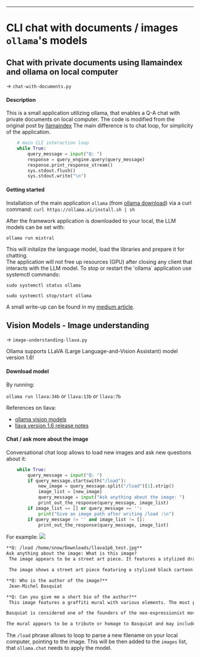 ---
# CLI chat with documents / images `ollama`'s models

## Chat with private documents using llamaindex and ollama on local computer 

-> `chat-with-documents.py`

#### Description 
This is a small application utilizing ollama, that enables a Q-A chat with private documents on local computer. The code is 
modified from the original post by [llamaindex](https://blog.llamaindex.ai/running-mixtral-8x7-locally-with-llamaindex-e6cebeabe0ab) 
The main difference is to chat loop, for simplicity of the application.

```python
    # main CLI interaction loop
    while True:
        query_message = input("Q: ")
        response = query_engine.query(query_message)
        response.print_response_stream()
        sys.stdout.flush()
        sys.stdout.write("\n")
```

#### Getting started

Installation of the main application `ollama` (from [ollama download](https://ollama.ai/download)) via a curl command: 
`curl https://ollama.ai/install.sh | sh`

After the framework application is downloaded to your local, the LLM models can be set with:

`ollama run mixtral` 

This will initalize the language model, load the libraries and prepare it for chatting.  
The application will not free up resources (GPU) after closing any client that interacts with the LLM model. To stop or restart the 'ollama` application 
use systemctl commands:  

`sudo systemctl status ollama`

`sudo systemctl stop/start ollama`


A small write-up can be found in my [medium article](https://medium.com/@balazskocsis/chatting-with-your-documents-in-the-cli-with-ollama-and-llamaindex-13481903f7ef).


## Vision Models - Image understanding

-> `image-understanding-llava.py`

Ollama supports LLaVA (Large Language-and-Vision Assistant) model version 1.6! 

#### Download model

By running: 

`ollama run llava:34b` or `llava:13b` or `llava:7b`

References on llava: 
- [ollama vision models](https://ollama.ai/blog/vision-models)
- [llava version 1.6 release notes](https://llava-vl.github.io/blog/2024-01-30-llava-1-6/)

#### Chat / ask more about the image

Conversational chat loop allows to load new images and ask new questions about it:

```python 
    while True:
        query_message = input("Q: ")
        if query_message.startswith("/load"):
            new_image = query_message.split("/load")[1].strip()
            image_list = [new_image]
            query_message = input("Ask anything about the image: ")
            print_out_the_response(query_message, image_list)
        if image_list == [] or query_message == '':
            print("Give an image path after writing /load :\n")
        if query_message != '' and image_list != []:
            print_out_the_response(query_message, image_list)
```

For example: 
![](https://ollama.ai/public/blog/jmb.jpg)
```markdown
**Q: /load /home/snow/Downloads/llava1p6_test.jpg**
Ask anything about the image: What is this image?
 The image appears to be a street art piece. It features a stylized drawing or painting of what looks like a cartoon dinosaur wearing a crown, with text above it that reads "Jean-Michel Basquiat" and below it that says "Ayicon." The artwork has an urban, graffiti vibe and seems to be paying tribute to the artist Jean-Michel Basquiat, who was famously known for his unique style. The name "Basquiat" is a reference to one of the most prominent figures in modern art history, known for his distinctive paintings that often combined elements of street culture with high art themes and motifs. 

 The image shows a street art piece featuring a stylized black cartoon figure with horns and what appears to be an animal-like head, wearing a crown. There is text on the artwork that reads "Jean-Michel Basquiat" and "anyon," which seems to be part of the artwork's title or message. The art style has a graffiti-like quality with bold lines and vivid colors, which is characteristic of street art. 

**Q: Who is the author of the image?**
 Jean-Michel Basquiat 

**Q: Can you give me a short bio of the author?**
 This image features a graffiti mural with various elements. The most prominent figure in the foreground is Jean-Michel Basquiat, a famous American artist known for his unique and often controversial art style that incorporated elements of both African American culture and the Haitian flag motif. He was born in Brooklyn, New York, to parents who were immigrants from Haiti.

Basquiat is considered one of the founders of the neo-expressionist movement in contemporary art, and his work often addressed social and political issues of the time, including identity, race, and class. His art was highly influential, with many considering him a pioneer of street art and a significant figure in the development of urban contemporary art.

The mural appears to be a tribute or homage to Basquiat and may include additional text that is not fully visible in the image provided. The overall message seems to relate to Basquiat's legacy and influence on modern art. 


```

The `/load` phrase allows to loop to parse a new filename on your local computer, pointing to the image. This will be then 
added to the `images` list, that `ollama.chat` needs to apply the model.

